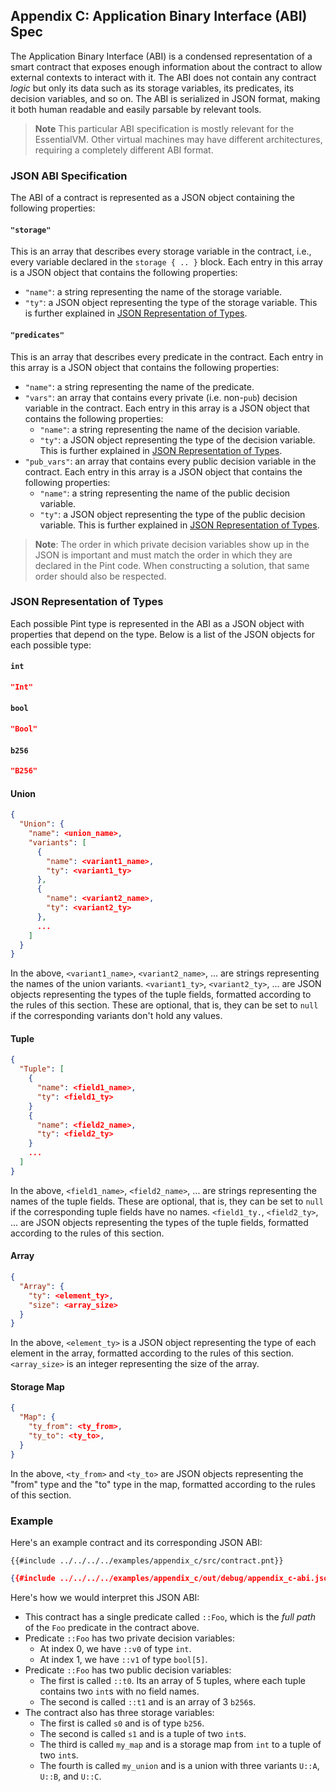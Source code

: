 ## Appendix C: Application Binary Interface (ABI) Spec

The Application Binary Interface (ABI) is a condensed representation of a smart contract that
exposes enough information about the contract to allow external contexts to interact with it. The
ABI does not contain any contract _logic_ but only its data such as its storage variables, its
predicates, its decision variables, and so on. The ABI is serialized in JSON format, making it both
human readable and easily parsable by relevant tools.

> **Note** This particular ABI specification is mostly relevant for the EssentialVM. Other virtual
> machines may have different architectures, requiring a completely different ABI format.

### JSON ABI Specification

The ABI of a contract is represented as a JSON object containing the following properties:

#### `"storage"`

This is an array that describes every storage variable in the contract, i.e., every variable
declared in the `storage { .. }` block. Each entry in this array is a JSON object that contains the
following properties:

- `"name"`: a string representing the name of the storage variable.
- `"ty"`: a JSON object representing the type of the storage variable. This is further explained in
  [JSON Representation of Types](#json-representation-of-types).

#### `"predicates"`

This is an array that describes every predicate in the contract. Each entry in this array is a JSON
object that contains the following properties:

- `"name"`: a string representing the name of the predicate.
- `"vars"`: an array that contains every private (i.e. non-`pub`) decision variable in the contract.
  Each entry in this array is a JSON object that contains the following properties:
  - `"name"`: a string representing the name of the decision variable.
  - `"ty"`: a JSON object representing the type of the decision variable. This is further explained
    in [JSON Representation of Types](#json-representation-of-types).
- `"pub_vars"`: an array that contains every public decision variable in the contract. Each entry in
  this array is a JSON object that contains the following properties:
  - `"name"`: a string representing the name of the public decision variable.
  - `"ty"`: a JSON object representing the type of the public decision variable. This is further
    explained in [JSON Representation of Types](#json-representation-of-types).

> **Note**: The order in which private decision variables show up in the JSON is important and must
> match the order in which they are declared in the Pint code. When constructing a solution, that
> same order should also be respected.

### JSON Representation of Types

Each possible Pint type is represented in the ABI as a JSON object with properties that depend on
the type. Below is a list of the JSON objects for each possible type:

#### `int`

```json
"Int"
```

#### `bool`

```json
"Bool"
```

#### `b256`

```json
"B256"
```

#### Union

```json
{
  "Union": {
    "name": <union_name>,
    "variants": [
      {
        "name": <variant1_name>,
        "ty": <variant1_ty>
      },
      {
        "name": <variant2_name>,
        "ty": <variant2_ty>
      },
      ...
    ]
  }
}
```

In the above, `<variant1_name>`, `<variant2_name>`, ... are strings representing the names of the
union variants. `<variant1_ty>`, `<variant2_ty>`, ... are JSON objects representing the types of the
tuple fields, formatted according to the rules of this section. These are optional, that is, they
can be set to `null` if the corresponding variants don't hold any values.

#### Tuple

```json
{
  "Tuple": [
    {
      "name": <field1_name>,
      "ty": <field1_ty>
    }
    {
      "name": <field2_name>,
      "ty": <field2_ty>
    }
    ...
  ]
}
```

In the above, `<field1_name>`, `<field2_name>`, ... are strings representing the names of the tuple
fields. These are optional, that is, they can be set to `null` if the corresponding tuple fields
have no names. `<field1_ty.`, `<field2_ty>`, ... are JSON objects representing the types of the
tuple fields, formatted according to the rules of this section.

#### Array

```json
{
  "Array": {
    "ty": <element_ty>,
    "size": <array_size>
  }
}
```

In the above, `<element_ty>` is a JSON object representing the type of each element in the array,
formatted according to the rules of this section. `<array_size>` is an integer representing the size
of the array.

#### Storage Map

```json
{
  "Map": {
    "ty_from": <ty_from>,
    "ty_to": <ty_to>,
  }
}
```

In the above, `<ty_from>` and `<ty_to>` are JSON objects representing the "from" type and the "to"
type in the map, formatted according to the rules of this section.

### Example

Here's an example contract and its corresponding JSON ABI:

```pint
{{#include ../../../../examples/appendix_c/src/contract.pnt}}
```

```json
{{#include ../../../../examples/appendix_c/out/debug/appendix_c-abi.json}}
```

Here's how we would interpret this JSON ABI:

- This contract has a single predicate called `::Foo`, which is the _full path_ of the `Foo`
  predicate in the contract above.
- Predicate `::Foo` has two private decision variables:
  - At index 0, we have `::v0` of type `int`.
  - At index 1, we have `::v1` of type `bool[5]`.
- Predicate `::Foo` has two public decision variables:
  - The first is called `::t0`. Its an array of 5 tuples, where each tuple contains two `int`s
    with no field names.
  - The second is called `::t1` and is an array of 3 `b256`s.
- The contract also has three storage variables:
  - The first is called `s0` and is of type `b256`.
  - The second is called `s1` and is a tuple of two `int`s.
  - The third is called `my_map` and is a storage map from `int` to a tuple of two `int`s.
  - The fourth is called `my_union` and is a union with three variants `U::A`, `U::B`, and `U::C`.
